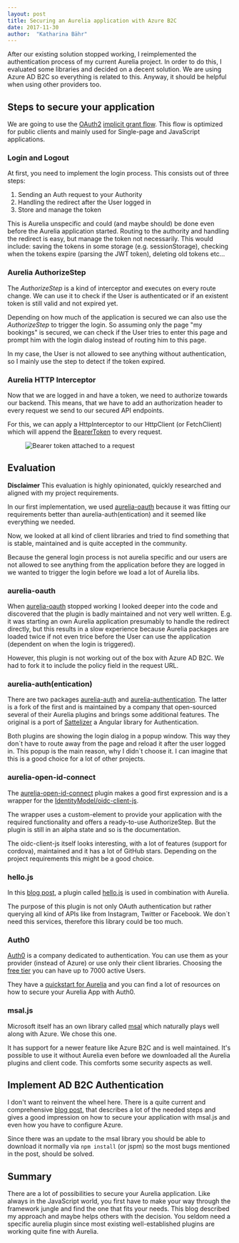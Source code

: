 ```yaml
---
layout: post
title: Securing an Aurelia application with Azure B2C
date: 2017-11-30
author:  "Katharina Bähr"
---
```



<span class="dropcap">A</span>fter our existing solution stopped working, I reimplemented the authentication process of my current Aurelia project. In order to do this, I evaluated some libraries and decided on a decent solution. We are using Azure AD B2C so everything is related to this. Anyway, it should be helpful when using other providers too.

<h2>Steps to secure your application</h2>

We are going to use the <a href="https://oauth.net/2/">OAuth2</a> <a href="https://docs.microsoft.com/en-us/azure/active-directory/develop/active-directory-v2-protocols-implicit">implicit grant flow</a>. This flow is optimized for public clients and mainly used for Single-page and JavaScript applications.

<h3>Login and Logout</h3>
At first, you need to implement the login process. This consists out of three steps:

1. Sending an Auth request to your Authority
2. Handling the redirect after the User logged in
3. Store and manage the token 

This is Aurelia unspecific and could (and maybe should) be done even before the Aurelia application started. Routing to the authority and handling the redirect is easy, but manage the token not necessarily. This would include: saving the tokens in some storage (e.g. sessionStorage), checking when the tokens expire (parsing the JWT token), deleting old tokens etc...

<h3> Aurelia AuthorizeStep </h3>

The <em>AuthorizeStep</em> is a kind of interceptor and executes on every route change.
We can use it to check if the User is authenticated or if an existent token is still valid and not expired yet. 

Depending on how much of the application is secured we can also use the <em>AuthorizeStep</em> to trigger the login. So assuming only the page "my bookings" is secured, we can check if the User tries to enter this page and prompt him with the login dialog instead of routing him to this page.

In my case, the User is not allowed to see anything without authentication, so I mainly use the step to detect if the token expired.

<h3>Aurelia HTTP Interceptor</h3>

Now that we are logged in and have a token, we need to authorize towards our backend.
This means, that we have to add an authorization header to every request we send to our secured API endpoints. 

For this, we can apply a HttpInterceptor to our HttpClient (or FetchClient) which will append the <a href="https://tools.ietf.org/html/rfc6750"> BearerToken</a> to every request.

<figure>
    <img src="{{ '/assets/img/bearer_header_2.png' | prepend: site.baseurl }}" alt="Bearer token attached to a request"/>
</figure>



<h2>Evaluation</h2>

**Disclaimer** This evaluation is highly opinionated, quickly researched and aligned with my project requirements.

In our first implementation, we used <a href="https://github.com/matik12/aurelia-oauth">aurelia-oauth</a> because it was fitting our requirements better than aurelia-auth(entication) and it seemed like everything we needed.

Now, we looked at all kind of client libraries and tried to find something that is stable, maintained and is quite accepted in the community. 

Because the general login process is not aurelia specific and our users are not allowed to see anything from the application before they are logged in we wanted to trigger the login before we load a lot of Aurelia libs.

<h3>aurelia-oauth</h3>
When <a href="https://github.com/matik12/aurelia-oauth">aurelia-oauth</a> stopped working I looked deeper into the code and discovered that the plugin is badly maintained and not very well written.
E.g. it was starting an own Aurelia application presumably to handle the redirect directly, but this results in a slow experience because Aurelia packages are loaded twice if not even trice before the User can use the application (dependent on when the login is triggered).

However, this plugin is not working out of the box with Azure AD B2C. We had to fork it to include the policy field in the request URL.

<h3>aurelia-auth(entication)</h3>

There are two packages <a href="https://github.com/paulvanbladel/aurelia-auth">aurelia-auth</a> and <a href="https://github.com/SpoonX/aurelia-authentication">aurelia-authentication</a>. The latter is a fork of the first and is maintained by a company that open-sourced several of their Aurelia plugins and brings some additional features. The original is a port of <a href="https://github.com/sahat/satellizer/">Sattelizer</a> a Angular library for Authentication.

Both plugins are showing the login dialog in a popup window. This way they don´t have to route away from the page and reload it after the user logged in. 
This popup is the main reason, why I didn´t choose it. I can imagine that this is a good choice for a lot of other projects.

<h3>aurelia-open-id-connect</h3>
The <a href="https://github.com/shaunluttin/aurelia-open-id-connect">aurelia-open-id-connect</a> plugin makes a good first expression and is a wrapper for the <a href="https://github.com/shaunluttin/aurelia-open-id-connect">IdentityModel/oidc-client-js</a>.

The wrapper uses a custom-element to provide your application with the required functionality and offers a ready-to-use AuthorizeStep. But the plugin is still in an alpha state and so is the documentation.


The oidc-client-js itself looks interesting, with a lot of features (support for cordova), maintained and it has a lot of GitHub stars. 
Depending on the project requirements this might be a good choice.


<h3>hello.js</h3>
In this <a href="https://medium.com/@mikko.vuorinen/aurelia-and-azure-ad-b2c-authentication-351fbe2de348">blog post</a>, a plugin called <a href="https://adodson.com/hello.js/">hello.js</a> is used in combination with Aurelia. 

The purpose of this plugin is not only OAuth authentication but rather querying all kind of APIs like from Instagram, Twitter or Facebook. We don´t need this services, therefore this library could be too much.


<h3>Auth0</h3>
<a href="https://auth0.com/">Auth0</a> is a company dedicated to authentication. You can use them as your provider (instead of Azure) or use only their client libraries. Choosing the <a href="https://auth0.com/pricing">free tier</a> you can have up to 7000 active Users.

They have a <a href="https://auth0.com/docs/quickstart/spa/aurelia/01-login">quickstart for Aurelia</a> and you can find a lot of resources on how to secure your Aurelia App with Auth0.

<h3>msal.js</h3>

Microsoft itself has an own library called <a href="https://github.com/AzureAD/microsoft-authentication-library-for-js">msal</a> which naturally plays well along with Azure. We chose this one.

It has support for a newer feature like Azure B2C and is well maintained. It's possible to use it without Aurelia even before we downloaded all the Aurelia plugins and client code. This comforts some security aspects as well. 

<h2>Implement AD B2C Authentication</h2>

I don't want to reinvent the wheel here. There is a quite current and comprehensive <a href="https://chrisdennig.me/2017/09/06/secure-an-aurelia-single-page-app-with-azure-active-directory-b2c-msal/">blog post</a>, that describes a lot of the needed steps and gives a good impression on how to secure your application with msal.js and even how you have to configure Azure.
 

Since there was an update to the msal library you should be able to download it normally via <code>npm install</code> (or jspm) so the most bugs mentioned in the post, should be solved.


<h2> Summary </h2>

There are a lot of possibilities to secure your Aurelia application. Like always in the JavaScript world, you first have to make your way through the framework jungle and find the one that fits your needs. This blog described my approach and maybe helps others with the decision. You seldom need a specific aurelia plugin since most existing well-established plugins are working quite fine with Aurelia.

